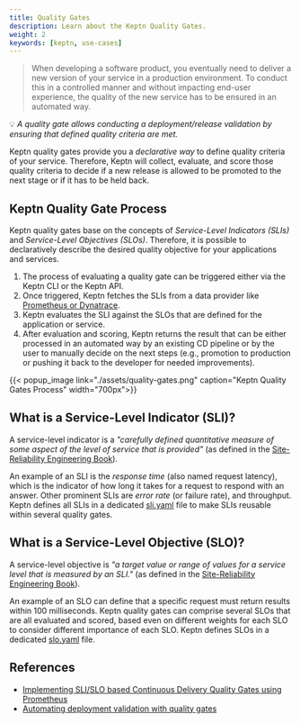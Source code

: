 ```yaml
---
title: Quality Gates
description: Learn about the Keptn Quality Gates.
weight: 2
keywords: [keptn, use-cases]
---
```


> When developing a software product, you eventually need to deliver a new version of your service in a production environment. To conduct this in a controlled manner and without impacting end-user experience, the quality of the new service has to be ensured in an automated way. 

:bulb: *A quality gate allows conducting a deployment/release validation by ensuring that defined quality criteria are met.*

Keptn quality gates provide you a *declarative way* to define quality criteria of your service. Therefore, Keptn will collect, evaluate, and score those quality criteria to decide if a new release is allowed to be promoted to the next stage or if it has to be held back.

## Keptn Quality Gate Process

Keptn quality gates base on the concepts of *Service-Level Indicators (SLIs)* and *Service-Level Objectives (SLOs)*. Therefore, it is possible to declaratively describe the desired quality objective for your applications and services.

1. The process of evaluating a quality gate can be triggered either via the Keptn CLI or the Keptn API. 
1. Once triggered, Keptn fetches the SLIs from a data provider like [Prometheus or Dynatrace](../../0.15.x/quality_gates/sli-provider/). 
1. Keptn evaluates the SLI against the SLOs that are defined for the application or service. 
1. After evaluation and scoring, Keptn returns the result that can be either processed in an automated way by an existing CD pipeline or by the user to manually decide on the next steps (e.g., promotion to production or pushing it back to the developer for needed improvements).

  {{< popup_image
  link="./assets/quality-gates.png"
  caption="Keptn Quality Gates Process"
  width="700px">}}

## What is a Service-Level Indicator (SLI)?

A service-level indicator is a *"carefully defined quantitative measure of some aspect of the level of service that is provided"* (as defined in the [Site-Reliability Engineering Book](https://landing.google.com/sre/sre-book/chapters/service-level-objectives/)). 

An example of an SLI is the *response time* (also named request latency), which is the indicator of how long it takes for a request to respond with an answer. Other prominent SLIs are *error rate* (or failure rate), and throughput. Keptn defines all SLIs in a dedicated [sli.yaml](../../0.15.x/reference/files/sli/)  file to make SLIs reusable within several quality gates.

## What is a Service-Level Objective (SLO)?

A service-level objective is *"a target value or range of values for a service level that is measured by an SLI."* (as defined in the [Site-Reliability Engineering Book](https://landing.google.com/sre/sre-book/chapters/service-level-objectives/)). 

An example of an SLO can define that a specific request must return results within 100 milliseconds. Keptn quality gates can comprise several SLOs that are all evaluated and scored, based even on different weights for each SLO to consider different importance of each SLO. Keptn defines SLOs in a dedicated [slo.yaml](../../0.15.x/reference/files/slo/) file.

## References

- [Implementing SLI/SLO based Continuous Delivery Quality Gates using Prometheus](https://medium.com/keptn/implementing-sli-slo-based-continuous-delivery-quality-gates-using-prometheus-9e17ec18ca36?source=friends_link&sk=22e163eb22df2d4a3c8e49d5e06d3802)
- [Automating deployment validation with quality gates](https://medium.com/keptn/automating-deployment-validation-with-quality-gates-71889845e2ca)
